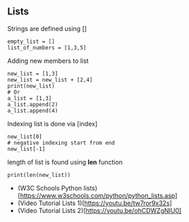 ## Lists


Strings are defined using []


    empty_list = []
    list_of_numbers = [1,3,5]


Adding new members to list

    new_list = [1,3]
    new_list = new_list + [2,4]
    print(new_list)
    # Or
    a_list = [1,3]
    a_list.append(2)
    a_list.append(4)


Indexing list is done via [index]

    new_list[0]
    # negative indexing start from end
    new_list[-1]


length of list is found using **len** function


    print(len(new_list))


- (W3C Schools Python lists)[https://www.w3schools.com/python/python_lists.asp]
- (Video Tutorial Lists 1)[https://youtu.be/tw7ror9x32s]
- (Video Tutorial Lists 2)[https://youtu.be/ohCDWZgNIU0]


